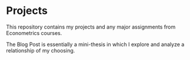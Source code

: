 # Projects
This repository contains my projects and any major assignments from Econometrics courses.

The Blog Post is essentially a mini-thesis in which I explore and analyze a relationship of my choosing.
